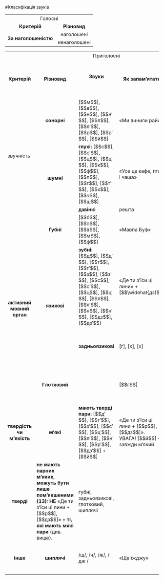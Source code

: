 #Класифікація звуків

<table>
<tr>
	<td colspan="2"><center><span class="p1">Голосні</span></center></td>
</tr>
  <tr>
		<td><center><b>Критерій</b></center></td>
		<td><center><b>Різновид</b></center></td>
  </tr>
  <tr>
  	<td rowspan="2" class="row-span"><center><b>За наголошеністю</b></center></td>
  <td><center>наголошені</center></td>
  <tr><td><center>ненаголошені</center></td></tr>
</table>

<table>
<col width="15%">
<col width="25%">
<col width="25%">
<col width="35%">
  <tr>
  <td colspan="5"><center><span class="p1">Приголосні</b></center></td>
  </tr>
  <tr>
  <td><center><b>Критерій</b></center></td>
  <td><center><b>Різновид</b></center></td> 
  <td><center><b>Звуки</p></center></td> 
  <td><center><b>Як запам’ятати</b></center></td> 
  <td><center><b>Для чого мені це знати?</b> (зв’язок із іншими розділами мовознавства)</center></td> 
  <tr>
	<td rowspan="3" class="row-span">звучність</td>
	<td><center><b>cонорні</b></center></td>
	<td>[$$м$$], [$$в$$], [$$н$$], [$$н′$$], [$$л$$], [$$л′$$], [$$р$$], [$$р′$$], [$$й$$]</td>
	<td>«Ми винили рай»</td>
	<td rowspan="3" class="row-span">
		орфоепія (уподібнення звуків), орфографія (правопис дзвінких і глухих приголосних, правопис префіксів)
	</td>
  </tr>
  <tr>
  	<td rowspan="2" class="row-span">
  		<center><b>шумні</b></center>
  	</td>
  	<td>
  		<b>глухі:</b> [$$с$$], [$$с′$$], [$$ц$$], [$$ц′$$], [$$к$$], [$$ф$$], [$$п$$], [$$т$$], [$$т′$$], [$$х$$], [$$ч$$], [$$ш$$]
  	</td>
  	<td>
  		«Усе це кафе, птах і чаша»
  	</td>
  </tr>
  <tr>
  	<td><b>дзвінкі</b></td>
  	<td>решта</td>
  </tr>
  <tr>
  	<td rowspan="4" class="row-span"><center><b>активний мовний орган</b></center></td>
  	<td><center><b>Губні</b></center></td>
  	<td>[$$б$$], [$$п$$], [$$в$$], [$$м$$], [$$ф$$]</td>
  	<td>«Мавпа Буф»</td>
  	<td>орфоепія (пом’якшення приголосних), орфографія (апостроф)</td>
  </tr>
  <tr>
  	<td rowspan="2" class="row-span"><center><b>язикові</b></center></td>
  	<td><b>зубні:</b> [$$д$$], [$$д′$$], [$$т$$], [$$т′$$], [$$з$$], [$$з′$$], [$$с$$], [$$с′$$], [$$ц$$], [$$ц′$$], [$$л$$], [$$л′$$], [$$н$$], [$$н′$$], [$$дз$$], [$$дз′$$]</td>
  	<td>«Де ти з’їси ці лини» + [$$\widehat{дз}$$]</td>
  	<td>орфографія (подовження, м’який знак)</td>
  </tr>
  <tr>
  	<td><b>задньоязикові</b></td>
  	<td>[ґ], [к], [х]</td>
  	<td>орфоепія (пом’якшення приголосних), орфографія (апостроф, м’який знак)</td>
  </tr>
  <tr>
  	<td><center><b>Глотковий</b></center></td>
  	<td></td>
  	<td>[$$г$$]</td>
  	<td>орфоепія (пом’якшення приголосних), орфографія (апостроф, м’який знак)</td>
  </tr>
  <tr>
  	<td><center><b>твердість чи м’якість</b></center></td>
  	<td><center><b>м’які</b></center></td>
  	<td><b>мають тверді пари:</b> [$$д′$$], [$$т′$$], [$$з′$$], [$$с′$$], [$$ц′$$], [$$л′$$], [$$н′$$], [$$р′$$], [$$дз′$$] + [$$й$$]</td>
  	<td>«Де ти з’їси ці лини + [$$р$$], [$$дз$$]».<br>
  	<span class="p1">УВАГА!</span> [$$й$$] – завжди м’який</td>
  	<td rowspan="2" class="row-span">орфоепія (м’якість і пом’якшення приголосних), орфографія (апостроф, м’який знак)</td>
  </tr>
  <tr>
  	<td><center><b>тверді</b></center></td>
  	<td><b>не мають парних м’яких, можуть бути лише пом’якшеними (13):</b> <b>НЕ</b> «Де ти з’їси ці лини + [$$р$$], [$$дз$$]» + <b>ті, які мають мякі пари</b> (див. вище).</td>
  	<td>губні, задньоязикові, глотковий, шиплячі</td>
  	<td></td>
  </tr>
  <tr>
  	<td><center><b>інше</b></center></td>
  	<td><center><b>шиплячі</b></center></td>
  	<td>/ш/, /ч/, /ж/, / дж /</td>
  	<td>«Ще їжджу»</td>
  	<td>орфоепія (пом’якшення приголосних), орфографія (подовження)</td>
  </tr>
</table>